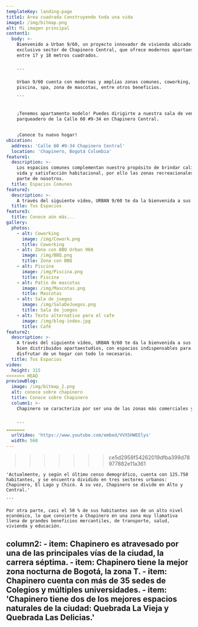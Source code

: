 ```yaml
---
templateKey: landing-page
title1: Área cuadrada Construyendo toda una vida
image1: /img/bitmap.png
alt: Mi imagen principal
content1:
  body: >-
    Bienvenido a Urban 9/60, un proyecto innovador de vivienda ubicado en el
    exclusivo sector de Chapinero Central, que ofrece modernos apartaestudios
    entre 17 y 18 metros cuadrados.


    ```

    Urban 9/60 cuenta con modernas y amplias zonas comunes, coworking, gimnasio,
    piscina, spa, zona de mascotas, entre otros beneficios.

    ```


    ¡Tenemos apartamento modelo! Puedes dirigirte a nuestra sala de ventas en el
    parqueadero de la Calle 60 #9-34 en Chapinero Central.


    ¡Conoce tu nuevo hogar!
ubication:
  address: 'Calle 60 #9-34 Chapinero Central'
  location: 'Chapinero, Bogotá Colombia'
feature1:
  description: >-
    Los espacios comunes complementan nuestro propósito de brindar calidad de
    vida y satisfacción habitacional, por ello las zonas recreacionales hacen
    parte de nosotros.
  title: Espacios Comunes
feature2:
  description: >-
    A través del siguiente vídeo, URBAN 9/60 te da la bienvenida a sus cómodos y bien distribuidos apartaestudios, con espacios indispensables para vivir y disfrutar de un hogar con todo lo necesario.
  title: Tus Espacios
feature3:
  title: Conoce aún más...
gallery:
  photos:
    - alt: Coworking
      image: /img/Cowork.png
      title: Coworking
    - alt: Zona con BBQ Urban 960
      image: /img/BBQ.png
      title: Zona con BBQ
    - alt: Piscina
      image: /img/Piscina.png
      title: Piscina
    - alt: Patio de mascotas
      image: /img/Mascotas.png
      title: Mascotas
    - alt: Sala de juegos
      image: /img/SalaDeJuegos.png
      title: Sala de juegos
    - alt: Texto alternativo para el cafe
      image: /img/blog-index.jpg
      title: Café
feature2:
  description: >-
    A través del siguiente vídeo, URBAN 9/60 te da la bienvenida a sus cómodos y
    bien distribuidos apartaestudios, con espacios indispensables para vivir y
    disfrutar de un hogar con todo lo necesario.
  title: Tus Espacios
video:
  height: 315
<<<<<<< HEAD
previewBlog: 
  image: /img/bitmap_2.png
  alt: conoce sobre chapinero
  title: Conoce sobre Chapinero
  column1: >-
    Chapinero se caracteriza por ser una de las zonas más comerciales y con mejor ambiente nocturno de Bogotá.


    ```
=======
  urlVideo: 'https://www.youtube.com/embed/VVX5HWEElys'
  width: 560
---
```

>>>>>>> ce5d2958f54262019dfba399d78977882e11a361

    'Actualmente, y según el último censo demográfico, cuenta con 125.750 habitantes, y se encuentra dividido en tres sectores urbanos: Chapinero, El Lago y Chicó. A su vez, Chapinero se divide en Alto y Central.'

    ```

    Por otra parte, casi el 50 % de sus habitantes son de un alto nivel económico, lo que convierte a Chapinero en una zona muy llamativa llena de grandes beneficios mercantiles, de transporte, salud, vivienda y educación.
  column2: 
    - item: Chapinero es atravesado por una de las principales vías de la ciudad, la carrera séptima.
    - item: Chapinero tiene la mejor zona nocturna de Bogotá, la zona T.
    - item: Chapinero cuenta con más de 35 sedes de Colegios y múltiples universidades.
    - item: 'Chapinero tiene dos de los mejores espacios naturales de la ciudad: Quebrada La Vieja y Quebrada Las Delicias.'
---
